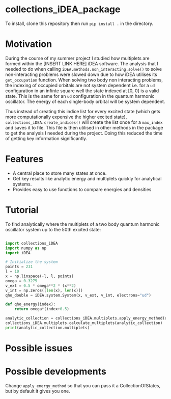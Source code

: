 # collections_iDEA_package

To install, clone this repository then run `pip install .` in the directory.

# Motivation

During the course of my summer project I studied how multiplets are formed within the [INSERT LINK HERE] iDEA software. The analysis that I needed to do when calling `iDEA.methods.non_interacting.solve()` to solve non-interacting problems were slowed down due to how iDEA utilises its `get_occupation` function. When solving two body non interacting problems, the indexing of occupied orbitals are not system dependent i.e. for a `ud` configuration in an infinte square well the state indexed at [0, 0] is a valid state. This is the same for an `ud` configuration in the quantum harmonic oscillator. The energy of each single-body orbital will be system dependent.

Thus instead of creating this indice list for every excited state (which gets more computationally expensive the higher excited state), `collections_iDEA.create_indices()` will create the list once for a `max_index` and saves it to file. This file is then utilised in other methods in the package to get the analysis I needed during the project. Doing this reduced the time of getting key information significantly.

# Features

- A central place to store many states at once.
- Get key results like analytic energy and multiplets quickly for analytical systems.
- Provides easy to use functions to compare energies and densities


# Tutorial

To find analytically where the multiplets of a two body quantum harmonic oscillator system up to the 50th excited state:
```python

import collections_iDEA
import numpy as np
import iDEA

# Initialize the system
points = 231
l = 10
x = np.linspace(-l, l, points)
omega = 0.3275
v_ext = 0.5 * omega**2 * (x**2)
v_int = np.zeros([len(x), len(x)])
qho_double = iDEA.system.System(x, v_ext, v_int, electrons="ud")

def qho_energy(index):
    return omega*(index+0.5)

analytic_collection = collections_iDEA.multiplets.apply_energy_method(qho_energy, qho_double, 50)
collections_iDEA.multiplets.calculate_multiplets(analytic_collection)
print(analytic_collection.multiplets)
```

# Possible issues




# Possible developments

Change `apply_energy_method` so that you can pass it a CollectionOfStates, but by default it gives you one.